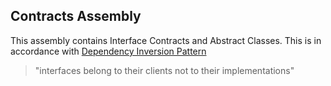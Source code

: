 ## Contracts Assembly
This assembly contains Interface Contracts and Abstract Classes. This is in accordance with [Dependency Inversion Pattern](https://en.wikipedia.org/wiki/Dependency_inversion_principle#Traditional_layers_pattern)

> "interfaces belong to their clients not to their implementations"